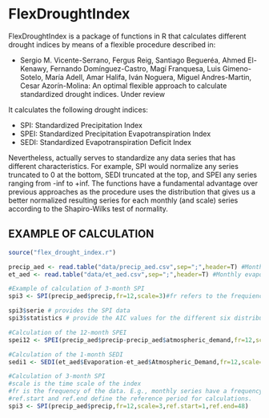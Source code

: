 # FlexDroughtIndex

FlexDroughtIndex is a package of functions in R that calculates different drought indices by means of a flexible procedure described in: 
- Sergio M. Vicente-Serrano, Fergus Reig, Santiago Begueréa, Ahmed El-Kenawy, Fernando Domínguez-Castro, Magí Franquesa, Luis Gimeno-Sotelo, María Adell, Amar Halifa, Iván Noguera, Miguel Andres-Martin, Cesar Azorín-Molina: An optimal flexible approach to calculate standardized drought indices. Under review

It calculates the following drought indices:
- SPI: Standardized Precipitation Index
- SPEI:  Standardized Precipitation Evapotranspiration Index
- SEDI: Standardized Evapotranspiration Deficit Index
  
Nevertheless, actually serves to standardize any data series that has different characteristics. For example, SPI would normalize any series truncated to 0 at the bottom, SEDI truncated at the top, and SPEI any series ranging from -inf to +inf. The functions have a fundamental advantage over previous approaches as the procedure uses the distribution that gives us a better normalized resulting series for each monthly (and scale) series according to the Shapiro-Wilks test of normality.

## EXAMPLE OF CALCULATION

```r
source("flex_drought_index.r")

precip_aed <- read.table("data/precip_aed.csv",sep=";",header=T) #Monthly precipitation and atmospheric demand in the coordinate 0.25E 42.25N from the Climatic Research Unit dataset from 1901 to 2021
et_aed <- read.table("data/et_aed.csv",sep=";",header=T) #Monthly evaporation and atmospheric demand in the coordinate 32.375E 42.375N from the GLEAM dataset from 1980 to 2020 

#Example of calculation of 3-month SPI
spi3 <- SPI(precip_aed$precip,fr=12,scale=3)#fr refers to the frequiency of the data, in this case 12 per year.

spi3$serie # provides the SPI data
spi3$statistics # provide the AIC values for the different six distributions used for the different monthly series

#Calculation of the 12-month SPEI
spei12 <- SPEI(precip_aed$precip-precip_aed$atmospheric_demand,fr=12,scale=12)

#Calculation of the 1-month SEDI
sedi1 <- SEDI(et_aed$Evaporation-et_aed$Atmospheric_Demand,fr=12,scale=1)

#Calculation of 3-month SPI
#scale is the time scale of the index
#fr is the frequency of the data. E.g., monthly series have a frequency of 12. 
#ref.start and ref.end define the reference period for calculations.
spi3 <- SPI(precip_aed$precip,fr=12,scale=3,ref.start=1,ref.end=48)
```
